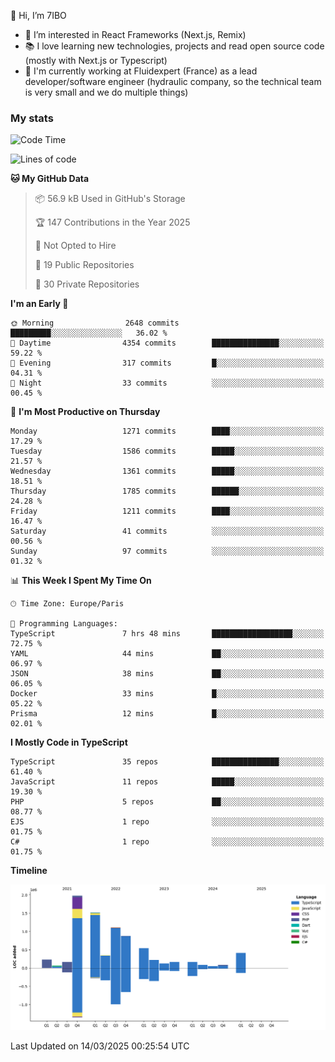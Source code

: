 👋 Hi, I’m 7IBO

- 👀 I’m interested in React Frameworks (Next.js, Remix)
- 📚 I love learning new technologies, projects and read open source code (mostly with Next.js or Typescript)
- 💼 I'm currently working at Fluidexpert (France) as a lead developer/software engineer (hydraulic company, so the technical team is very small and we do multiple things)

### My stats
<!--START_SECTION:waka-->
![Code Time](http://img.shields.io/badge/Code%20Time-1%2C058%20hrs%2049%20mins-blue)

![Lines of code](https://img.shields.io/badge/From%20Hello%20World%20I%27ve%20Written-8.1%20million%20lines%20of%20code-blue)

**🐱 My GitHub Data** 

> 📦 56.9 kB Used in GitHub's Storage 
 > 
> 🏆 147 Contributions in the Year 2025
 > 
> 🚫 Not Opted to Hire
 > 
> 📜 19 Public Repositories 
 > 
> 🔑 30 Private Repositories 
 > 
**I'm an Early 🐤** 

```text
🌞 Morning                2648 commits        █████████░░░░░░░░░░░░░░░░   36.02 % 
🌆 Daytime                4354 commits        ███████████████░░░░░░░░░░   59.22 % 
🌃 Evening                317 commits         █░░░░░░░░░░░░░░░░░░░░░░░░   04.31 % 
🌙 Night                  33 commits          ░░░░░░░░░░░░░░░░░░░░░░░░░   00.45 % 
```
📅 **I'm Most Productive on Thursday** 

```text
Monday                   1271 commits        ████░░░░░░░░░░░░░░░░░░░░░   17.29 % 
Tuesday                  1586 commits        █████░░░░░░░░░░░░░░░░░░░░   21.57 % 
Wednesday                1361 commits        █████░░░░░░░░░░░░░░░░░░░░   18.51 % 
Thursday                 1785 commits        ██████░░░░░░░░░░░░░░░░░░░   24.28 % 
Friday                   1211 commits        ████░░░░░░░░░░░░░░░░░░░░░   16.47 % 
Saturday                 41 commits          ░░░░░░░░░░░░░░░░░░░░░░░░░   00.56 % 
Sunday                   97 commits          ░░░░░░░░░░░░░░░░░░░░░░░░░   01.32 % 
```


📊 **This Week I Spent My Time On** 

```text
🕑︎ Time Zone: Europe/Paris

💬 Programming Languages: 
TypeScript               7 hrs 48 mins       ██████████████████░░░░░░░   72.75 % 
YAML                     44 mins             ██░░░░░░░░░░░░░░░░░░░░░░░   06.97 % 
JSON                     38 mins             ██░░░░░░░░░░░░░░░░░░░░░░░   06.05 % 
Docker                   33 mins             █░░░░░░░░░░░░░░░░░░░░░░░░   05.22 % 
Prisma                   12 mins             █░░░░░░░░░░░░░░░░░░░░░░░░   02.01 % 
```

**I Mostly Code in TypeScript** 

```text
TypeScript               35 repos            ███████████████░░░░░░░░░░   61.40 % 
JavaScript               11 repos            █████░░░░░░░░░░░░░░░░░░░░   19.30 % 
PHP                      5 repos             ██░░░░░░░░░░░░░░░░░░░░░░░   08.77 % 
EJS                      1 repo              ░░░░░░░░░░░░░░░░░░░░░░░░░   01.75 % 
C#                       1 repo              ░░░░░░░░░░░░░░░░░░░░░░░░░   01.75 % 
```



**Timeline**

![Lines of Code chart](https://raw.githubusercontent.com/7IBO/7IBO/main/assets/bar_graph.png)


 Last Updated on 14/03/2025 00:25:54 UTC
<!--END_SECTION:waka-->
